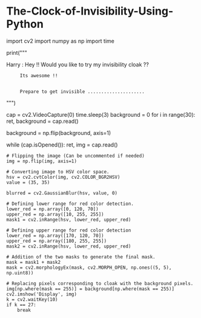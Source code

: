 # The-Clock-of-Invisibility-Using-Python
import cv2
import numpy as np
import time

print("""

Harry :  Hey !! Would you like to try my invisibility cloak ??

         Its awesome !!


         Prepare to get invisible .....................
""")

cap = cv2.VideoCapture(0)
time.sleep(3)
background = 0
for i in range(30):
    ret, background = cap.read()

background = np.flip(background, axis=1)

while (cap.isOpened()):
    ret, img = cap.read()

    # Flipping the image (Can be uncommented if needed)
    img = np.flip(img, axis=1)

    # Converting image to HSV color space.
    hsv = cv2.cvtColor(img, cv2.COLOR_BGR2HSV)
    value = (35, 35)

    blurred = cv2.GaussianBlur(hsv, value, 0)

    # Defining lower range for red color detection.
    lower_red = np.array([0, 120, 70])
    upper_red = np.array([10, 255, 255])
    mask1 = cv2.inRange(hsv, lower_red, upper_red)

    # Defining upper range for red color detection
    lower_red = np.array([170, 120, 70])
    upper_red = np.array([180, 255, 255])
    mask2 = cv2.inRange(hsv, lower_red, upper_red)

    # Addition of the two masks to generate the final mask.
    mask = mask1 + mask2
    mask = cv2.morphologyEx(mask, cv2.MORPH_OPEN, np.ones((5, 5), np.uint8))

    # Replacing pixels corresponding to cloak with the background pixels.
    img[np.where(mask == 255)] = background[np.where(mask == 255)]
    cv2.imshow('Display', img)
    k = cv2.waitKey(10)
    if k == 27:
        break
